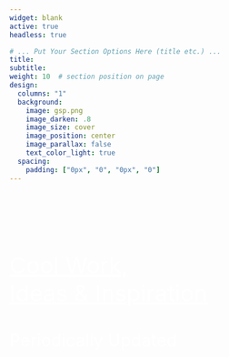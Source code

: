 ```yaml
---
widget: blank
active: true
headless: true

# ... Put Your Section Options Here (title etc.) ...
title: 
subtitle:
weight: 10  # section position on page
design:
  columns: "1"
  background:
    image: gsp.png
    image_darken: .8
    image_size: cover
    image_position: center
    image_parallax: false
    text_color_light: true
  spacing:
    padding: ["0px", "0", "0px", "0"]
---
```


<p  id="left"><p style="color:white; font-size:40px; padding: 80px 0px 0px 0px"><u>Cool Work,<br> Ideas &amp; Inspiration</u></p></p>
<p  id="left"><p style="color:white; font-size:30px; padding: 0px 0px 0px 0px">Periodically Updated </p></p>



